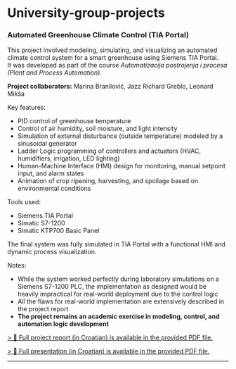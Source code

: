 # University-group-projects

### Automated Greenhouse Climate Control (TIA Portal)

This project involved modeling, simulating, and visualizing an automated climate control system for a smart greenhouse using Siemens TIA Portal.  
It was developed as part of the course *Automatizacija postrojenja i procesa (Plant and Process Automation)*.

**Project collaborators:** Marina Branilović, Jazz Richard Greblo, Leonard Mikša

Key features:
- PID control of greenhouse temperature
- Control of air humidity, soil moisture, and light intensity
- Simulation of external disturbance (outside temperature) modeled by a sinusoidal generator
- Ladder Logic programming of controllers and actuators (HVAC, humidifiers, irrigation, LED lighting)
- Human-Machine Interface (HMI) design for monitoring, manual setpoint input, and alarm states
- Animation of crop ripening, harvesting, and spoilage based on environmental conditions

Tools used:
- Siemens TIA Portal
- Simatic S7-1200
- Simatic KTP700 Basic Panel

The final system was fully simulated in TIA Portal with a functional HMI and dynamic process visualization.

Notes:  
- While the system worked perfectly during laboratory simulations on a Siemens S7-1200 PLC, the implementation as designed would be heavily impractical for real-world deployment due to the control logic
- All the flaws for real-world implementation are extensively described in the project report 
- **The project remains an academic exercise in modeling, control, and automation logic development**

[> 📎 Full project report (in Croatian) is available in the provided PDF file.](University-group-projects/report_greenhouse_control.pdf)

[> 📎 Full presentation (in Croatian) is available in the provided PDF file.](University-group-projects/presentation_greenhouse_control.pdf)

---


